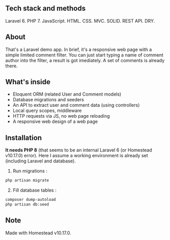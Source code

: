 ## Tech stack and methods
Laravel 6. PHP 7. JavaScript. HTML. CSS.
MVC. SOLID. REST API. DRY.
## About
That's a Laravel demo app.
In brief, it's a responsive web page with a simple limited comment filter.
You can just start typing a name of comment author into the filter, a result is got imediately. A set of comments is already there.
## What's inside
- Eloquent ORM (related User and Comment models)
- Database migrations and seeders
- An API to extract user and comment data (using controllers)
- Local query scopes, middleware
- HTTP requests via JS, no web page reloading
- A responsive web design of a web page
## Installation
**It needs PHP 8** (that seems to be an internal Laravel 6 (or Homestead v10.17.0) error).
Here I assume a working environment is already set (including Laravel and database). 
1. Run migrations :
```sh
php artisan migrate
```
2. Fill database tables : 
```sh
composer dump-autoload
php artisan db:seed
```
## Note
Made with Homestead v10.17.0.
